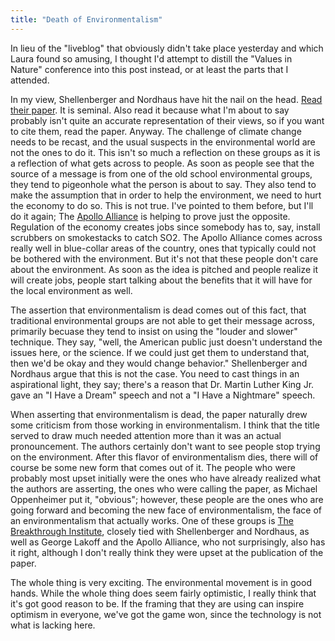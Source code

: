 ```yaml
---
title: "Death of Environmentalism"
---
```

In lieu of the "liveblog" that obviously didn't take place yesterday and which
Laura found so amusing, I thought I'd attempt to distill the "Values in
Nature" conference into this post instead, or at least the parts that I
attended.

  
In my view, Shellenberger and Nordhaus have hit the nail on the head. [Read
their paper](http://www.grist.org/news/maindish/2005/01/13/doe-reprint/). It
is seminal. Also read it because what I'm about to say probably isn't quite an
accurate representation of their views, so if you want to cite them, read the
paper. Anyway. The challenge of climate change needs to be recast, and the
usual suspects in the environmental world are not the ones to do it. This
isn't so much a reflection on these groups as it is a reflection of what gets
across to people. As soon as people see that the source of a message is from
one of the old school environmental groups, they tend to pigeonhole what the
person is about to say. They also tend to make the assumption that in order to
help the environment, we need to hurt the economy to do so. This is not true.
I've pointed to them before, but I'll do it again; The [Apollo
Alliance](http://www.apolloalliance.org/) is helping to prove just the
opposite. Regulation of the economy creates jobs since somebody has to, say,
install scrubbers on smokestacks to catch SO2. The Apollo Alliance comes
across really well in blue-collar areas of the country, ones that typically
could not be bothered with the environment. But it's not that these people
don't care about the environment. As soon as the idea is pitched and people
realize it will create jobs, people start talking about the benefits that it
will have for the local environment as well.

  
The assertion that environmentalism is dead comes out of this fact, that
traditional environmental groups are not able to get their message across,
primarily becuase they tend to insist on using the "louder and slower"
technique. They say, "well, the American public just doesn't understand the
issues here, or the science. If we could just get them to understand that,
then we'd be okay and they would change behavior." Shellenberger and Nordhaus
argue that this is not the case. You need to cast things in an aspirational
light, they say; there's a reason that Dr. Martin Luther King Jr. gave an "I
Have a Dream" speech and not a "I Have a Nightmare" speech.

  
When asserting that environmentalism is dead, the paper naturally drew some
criticism from those working in environmentalism. I think that the title
served to draw much needed attention more than it was an actual pronouncement.
The authors certainly don't want to see people stop trying on the environment.
After this flavor of environmentalism dies, there will of course be some new
form that comes out of it. The people who were probably most upset initially
were the ones who have already realized what the authors are asserting, the
ones who were calling the paper, as Michael Oppenheimer put it, "obvious";
however, these people are the ones who are going forward and becoming the new
face of environmentalism, the face of an environmentalism that actually works.
One of these groups is [The Breakthrough
Institute](http://www.thebreakthrough.org/index.php), closely tied with
Shellenberger and Nordhaus, as well as George Lakoff and the Apollo Alliance,
who not surprisingly, also has it right, although I don't really think they
were upset at the publication of the paper.

  
The whole thing is very exciting. The environmental movement is in good hands.
While the whole thing does seem fairly optimistic, I really think that it's
got good reason to be. If the framing that they are using can inspire optimism
in everyone, we've got the game won, since the technology is not what is
lacking here.

